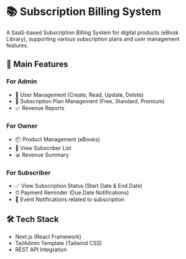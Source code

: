 # 📚 Subscription Billing System

A SaaS-based Subscription Billing System for digital products (eBook Library), supporting various subscription plans and user management features.

## 🚀 Main Features

### For Admin
- 👥 User Management (Create, Read, Update, Delete)
- 🧾 Subscription Plan Management (Free, Standard, Premium)
- 📈 Revenue Reports

### For Owner
- 📦 Product Management (eBooks)
- 👤 View Subscriber List
- 📊 Revenue Summary

### For Subscriber
- ✅ View Subscription Status (Start Date & End Date)
- ⏰ Payment Reminder (Due Date Notifications)
- 📅 Event Notifications related to subscription

## 🛠️ Tech Stack

- Next.js (React Framework)
- TailAdmin Template (Tailwind CSS)
- REST API Integration
